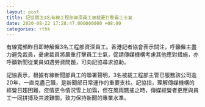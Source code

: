 ```yaml
---
layout: post
title: 記協關注3名有線工程部資深員工被裁憂打擊員工士氣
date: 2020-08-22 17:28:47.000000000 +08:00
categories: rthk
---
```


有線寬頻昨日即時解僱3名工程部資深員工。香港記者協會表示關注，呼籲僱主盡力避免裁員，憂慮裁員將嚴重打擊員工士氣，促請傳媒機構考慮其他應對措施，亦呼籲新聞從業員如遇勞資問題，可向記協尋求協助。

記協表示，根據有線新聞部員工的聯署聲明，3名被裁工程部主管已服務該公司逾20年，一直克盡己職，是新聞部日常運作的重要支柱。記協指，理解傳媒機構的經營日趨困難，疫情更令情況雪上加霜，但在風雨飄搖之時，傳媒經營者更應與員工一同拼搏及共渡難關，致力保持新聞的專業水準。
